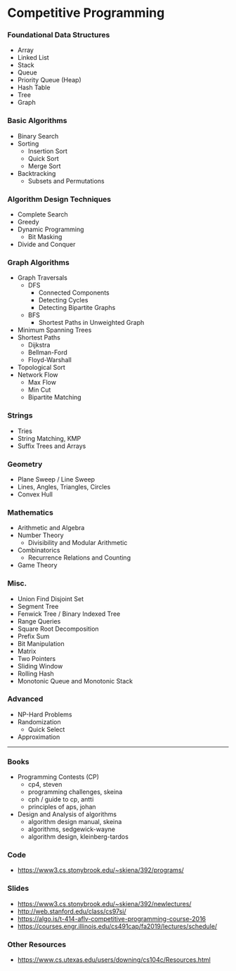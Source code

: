 # Competitive Programming
### Foundational Data Structures
* Array
* Linked List
* Stack
* Queue
* Priority Queue (Heap)
* Hash Table
* Tree
* Graph

### Basic Algorithms
* Binary Search
* Sorting
  * Insertion Sort 
  * Quick Sort
  * Merge Sort
* Backtracking
  * Subsets and Permutations  

### Algorithm Design Techniques
* Complete Search
* Greedy
* Dynamic Programming
  * Bit Masking 
* Divide and Conquer

### Graph Algorithms
* Graph Traversals
  * DFS
    * Connected Components
    * Detecting Cycles
    * Detecting Bipartite Graphs
  * BFS
    * Shortest Paths in Unweighted Graph  
* Minimum Spanning Trees
* Shortest Paths
  * Dijkstra
  * Bellman-Ford
  * Floyd-Warshall
* Topological Sort
* Network Flow
  * Max Flow
  * Min Cut
  * Bipartite Matching

### Strings
* Tries
* String Matching, KMP
* Suffix Trees and Arrays

### Geometry
* Plane Sweep / Line Sweep
* Lines, Angles, Triangles, Circles
* Convex Hull

### Mathematics
* Arithmetic and Algebra
* Number Theory
  * Divisibility and Modular Arithmetic  
* Combinatorics
  * Recurrence Relations and Counting
* Game Theory

### Misc.
* Union Find Disjoint Set
* Segment Tree
* Fenwick Tree / Binary Indexed Tree
* Range Queries
* Square Root Decomposition
* Prefix Sum
* Bit Manipulation
* Matrix
* Two Pointers
* Sliding Window
* Rolling Hash
* Monotonic Queue and Monotonic Stack

### Advanced
* NP-Hard Problems
* Randomization
  * Quick Select
* Approximation

---

### Books
* Programming Contests (CP)
  * cp4, steven
  * programming challenges, skeina
  * cph / guide to cp, antti
  * principles of aps, johan
* Design and Analysis of algorithms
  * algorithm design manual, skeina
  * algorithms, sedgewick-wayne
  * algorithm design, kleinberg-tardos

### Code
* https://www3.cs.stonybrook.edu/~skiena/392/programs/

### Slides
* https://www3.cs.stonybrook.edu/~skiena/392/newlectures/
* http://web.stanford.edu/class/cs97si/
* https://algo.is/t-414-aflv-competitive-programming-course-2016
* https://courses.engr.illinois.edu/cs491cap/fa2019/lectures/schedule/

### Other Resources
* https://www.cs.utexas.edu/users/downing/cs104c/Resources.html
